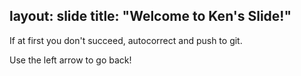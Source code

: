 layout: slide
title: "Welcome to Ken's Slide!"
---
If at first you don't succeed, autocorrect and push to git.

Use the left arrow to go back!

